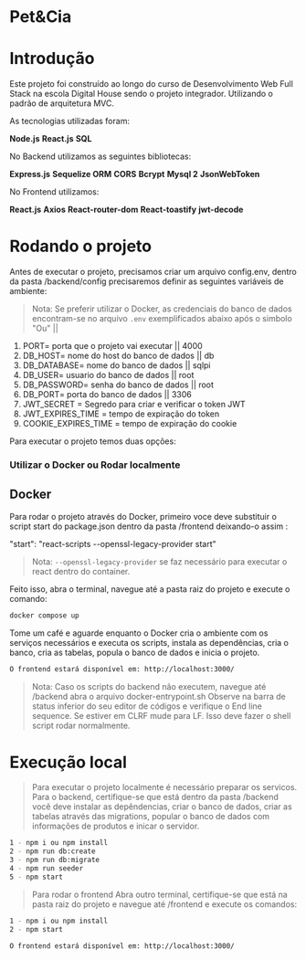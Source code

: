 # Pet&Cia

# Introdução

Este projeto foi construído ao longo do curso de Desenvolvimento Web Full Stack na escola Digital House sendo o projeto integrador. Utilizando o padrão de arquitetura MVC.

As tecnologias utilizadas foram:

**Node.js**
**React.js**
**SQL**

No Backend utilizamos as seguintes bibliotecas:

**Express.js**
**Sequelize ORM**
**CORS**
**Bcrypt**
**Mysql 2**
**JsonWebToken**

No Frontend utilizamos:

**React.js**
**Axios**
**React-router-dom**
**React-toastify**
**jwt-decode**

# Rodando o projeto

Antes de executar o projeto, precisamos criar um arquivo config.env, dentro da pasta /backend/config
precisaremos definir as seguintes variáveis de ambiente:

> Nota: Se preferir utilizar o Docker, as credenciais do banco de dados encontram-se no arquivo `.env` exemplificados abaixo após o simbolo "Ou" ||

1. PORT= porta que o projeto vai executar || 4000
2. DB_HOST= nome do host do banco de dados || db
3. DB_DATABASE= nome do banco de dados || sqlpi
4. DB_USER= usuario do banco de dados || root
5. DB_PASSWORD= senha do banco de dados || root
6. DB_PORT= porta do banco de dados || 3306
7. JWT_SECRET = Segredo para criar e verificar o token JWT
8. JWT_EXPIRES_TIME = tempo de expiração do token
9. COOKIE_EXPIRES_TIME = tempo de expiração do cookie

Para executar o projeto temos duas opções:

### Utilizar o Docker ou Rodar localmente

## Docker

Para rodar o projeto através do Docker, primeiro voce deve substituir o script start do package.json dentro da pasta /frontend
deixando-o assim :

"start": "react-scripts --openssl-legacy-provider start"

> Nota: `--openssl-legacy-provider` se faz necessário para executar o react dentro do container.

Feito isso, abra o terminal, navegue até a pasta raiz do projeto e execute o comando:

```sh
docker compose up
```

Tome um café e aguarde enquanto o Docker cria o ambiente com os serviços necessários e executa os scripts, instala as dependências, cria o banco, cria as tabelas, popula o banco de dados e inicia o projeto.

```sh
O frontend estará disponível em: http://localhost:3000/
```

> Nota: Caso os scripts do backend não executem, navegue até /backend abra o arquivo docker-entrypoint.sh
> Observe na barra de status inferior do seu editor de códigos e verifique o End line sequence.
> Se estiver em CLRF mude para LF. Isso deve fazer o shell script rodar normalmente.

# Execução local

> Para executar o projeto localmente é necessário preparar os servicos. Para o backend, certifique-se que está dentro da pasta /backend você deve instalar as depêndencias, criar o banco de dados, criar as tabelas através das migrations, popular o banco de dados com informações de produtos e inicar o servidor.

```sh
1 - npm i ou npm install
2 - npm run db:create
3 - npm run db:migrate
4 - npm run seeder
5 - npm start
```

> Para rodar o frontend
> Abra outro terminal, certifique-se que está na pasta raiz do projeto e navegue até /frontend e execute os comandos:

```sh
1 - npm i ou npm install
2 - npm start
```

```sh
O frontend estará disponível em: http://localhost:3000/
```
